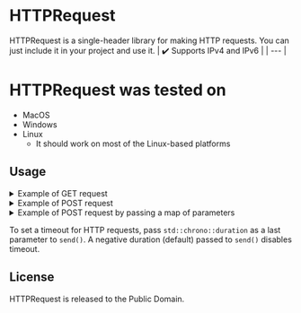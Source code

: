 # HTTPRequest

HTTPRequest is a single-header library for making HTTP requests. You can just include it in your project and use it.
| :heavy_check_mark: Supports IPv4 and IPv6 |
| --- |

# HTTPRequest was tested on
- MacOS
- Windows
- Linux
  - It should work on most of the Linux-based platforms

## Usage
<details>
  <summary>Example of GET request</summary>

  ```cpp
  #include <iostream>

  #include "HTTPRequest.hpp"
  
  int main(void)
  {
      try
      {
          // create a request
          // you can pass http::InternetProtocol::V6 to Request to make an IPv6 request
          http::Request request("http://test.com/test");

          // send a get request
          const auto response = request.send("GET");

          // print the result
          std::cout << std::string{response.body.begin(), response.body.end()} << std::endl;
      }
      catch (const std::exception& e)
      {
          std::cerr << "Request failed, error: " << e.what() << std::endl;
      }
  }
  ```
</details>
<details>
  <summary>Example of POST request</summary>

  ```cpp
  #include <iostream>

  #include "HTTPRequest.hpp"
  
  int main(void)
  {
      try
      {
          // create a request
          http::Request request("http://test.com/test");

          // send a post request
          const auto response = request.send("POST", "foo=1&bar=baz", {
              "Content-Type: application/x-www-form-urlencoded"
          });

          // print the result
          std::cout << std::string{response.body.begin(), response.body.end()} << std::endl;
      }
      catch (const std::exception& e)
      {
          std::cerr << "Request failed, error: " << e.what() << std::endl;
      }
  }
  ```
</details>
<details>
    <summary>Example of POST request by passing a map of parameters</summary>

  ```cpp
  #include <iostream>
  #include <map>

  #include "HTTPRequest.hpp"
  
  int main(void)
  {
      try
      {
          // pass parameters as a map
          std::map<std::string, std::string> parameters = {{"foo", "1"}, {"bar", "baz"}};

          // create a request
          http::Request request("http://test.com/test");

          // send a post request
          const auto response = request.send("POST", parameters, {
              "Content-Type: application/x-www-form-urlencoded"
          });

          // print the result
          std::cout << std::string{response.body.begin(), response.body.end()} << std::endl;
      }
      catch (const std::exception& e)
      {
          std::cerr << "Request failed, error: " << e.what() << std::endl;
      }
  }  
  ```
</details>

To set a timeout for HTTP requests, pass `std::chrono::duration` as a last parameter to `send()`. A negative duration (default) passed to `send()` disables timeout.

## License

HTTPRequest is released to the Public Domain.
